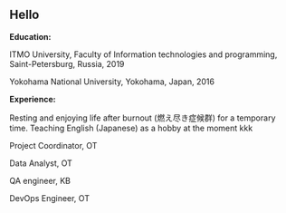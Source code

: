 ## Hello

<!--
**anuushka/anuushka** is a ✨ _special_ ✨ repository because its `README.md` (this file) appears on your GitHub profile.
-->

**Education:**

ITMO University, Faculty of Information technologies and programming, Saint-Petersburg, Russia, 2019

Yokohama National University, Yokohama, Japan, 2016

**Experience:**

Resting and enjoying life after burnout (燃え尽き症候群) for a temporary time. 
Teaching English (Japanese) as a hobby at the moment kkk

Project Coordinator, OT 

Data Analyst, OT 

QA engineer, KB

DevOps Engineer, OT 
